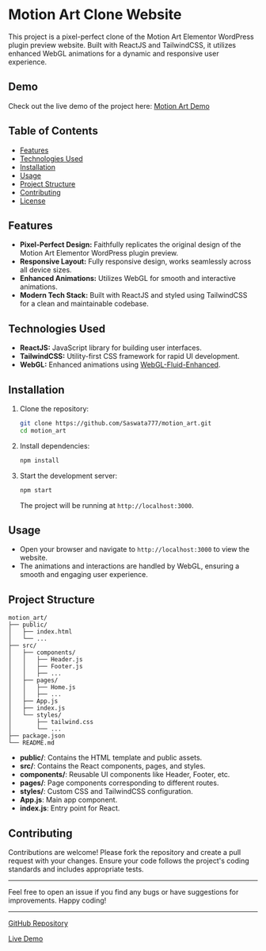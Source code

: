 # Motion Art Clone Website

This project is a pixel-perfect clone of the Motion Art Elementor WordPress plugin preview website. Built with ReactJS and TailwindCSS, it utilizes enhanced WebGL animations for a dynamic and responsive user experience.

## Demo

Check out the live demo of the project here: [Motion Art Demo](https://motion-art.onrender.com/)

## Table of Contents

- [Features](#features)
- [Technologies Used](#technologies-used)
- [Installation](#installation)
- [Usage](#usage)
- [Project Structure](#project-structure)
- [Contributing](#contributing)
- [License](#license)

## Features

- **Pixel-Perfect Design:** Faithfully replicates the original design of the Motion Art Elementor WordPress plugin preview.
- **Responsive Layout:** Fully responsive design, works seamlessly across all device sizes.
- **Enhanced Animations:** Utilizes WebGL for smooth and interactive animations.
- **Modern Tech Stack:** Built with ReactJS and styled using TailwindCSS for a clean and maintainable codebase.

## Technologies Used

- **ReactJS:** JavaScript library for building user interfaces.
- **TailwindCSS:** Utility-first CSS framework for rapid UI development.
- **WebGL:** Enhanced animations using [WebGL-Fluid-Enhanced](https://github.com/michaelbrusegard/WebGL-Fluid-Enhanced).

## Installation

1. Clone the repository:

    ```bash
    git clone https://github.com/Saswata777/motion_art.git
    cd motion_art
    ```

2. Install dependencies:

    ```bash
    npm install
    ```

3. Start the development server:

    ```bash
    npm start
    ```

    The project will be running at `http://localhost:3000`.

## Usage

- Open your browser and navigate to `http://localhost:3000` to view the website.
- The animations and interactions are handled by WebGL, ensuring a smooth and engaging user experience.

## Project Structure

```plaintext
motion_art/
├── public/
│   ├── index.html
│   └── ...
├── src/
│   ├── components/
│   │   ├── Header.js
│   │   ├── Footer.js
│   │   ├── ...
│   ├── pages/
│   │   ├── Home.js
│   │   ├── ...
│   ├── App.js
│   ├── index.js
│   └── styles/
│       ├── tailwind.css
│       └── ...
├── package.json
└── README.md
```

- **public/**: Contains the HTML template and public assets.
- **src/**: Contains the React components, pages, and styles.
- **components/**: Reusable UI components like Header, Footer, etc.
- **pages/**: Page components corresponding to different routes.
- **styles/**: Custom CSS and TailwindCSS configuration.
- **App.js**: Main app component.
- **index.js**: Entry point for React.

## Contributing

Contributions are welcome! Please fork the repository and create a pull request with your changes. Ensure your code follows the project's coding standards and includes appropriate tests.


---

Feel free to open an issue if you find any bugs or have suggestions for improvements. Happy coding!

---

[GitHub Repository](https://github.com/Saswata777/motion_art)

[Live Demo](https://motion-art.onrender.com/)

